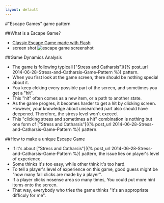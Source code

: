 ```yaml
---
layout: default
---
```


#"Escape Games" game pattern

##What is a Escape Game?
* [Classic Escape Game made with Flash](http://www.gamedesign.jp/flash/escape/escape.html)
* screen shot ![escape game screenshot](http://www.freegamesnews.com/en/wp-content/uploads/2007/02/Escape-Game2-300.jpg)

##Game Dynamics Analysis
* The game is following typicall ["Stress and Catharsis"]({% post_url 2014-06-28-Stress-and-Catharsis-Game-Pattern %}) pattern.
* When you first look at the game screen, there should be nothing special about it.
* You keep clcking every possible part of the screen, and sometimes you get a "hit".
* This "hit" often comes as a new item, or a path to another state.
* As the game progres, it becomes harder to get a hit by clicking screen. However, your knowledge about unsearched part also should have deepened. Therefore, the stress level won't exceed.
* This "clicking stress and sometimes a hit" combination is nothing but one form of ["Stress and Catharsis"]({% post_url 2014-06-28-Stress-and-Catharsis-Game-Pattern %}) pattern.

##How to make a unique Escape Game
* If it's about ["Stress and Catharsis"]({% post_url 2014-06-28-Stress-and-Catharsis-Game-Pattern %}) pattern, the issue lies on player's level of experience.
* Some thinks it's too easy, while other think it's too hard.
* To tell a player's level of experience on this game, good guess might be "how many fail clicks are made by a player".
* If a player clicks nosense area so many times, You could put more hint items onto the screen.
* That way, everybody who tries the game thinks "it's an appropriate difficuly for me".

